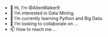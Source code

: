 - 👋 Hi, I’m @AllenWalker9
- 👀 I’m interested in Data Mining.
- 🌱 I’m currently learning Python and Big Data.
- 💞️ I’m looking to collaborate on ...
- 📫 How to reach me ...

<!---
AllenWalker9/AllenWalker9 is a ✨ special ✨ repository because its `README.md` (this file) appears on your GitHub profile.
You can click the Preview link to take a look at your changes.
--->
